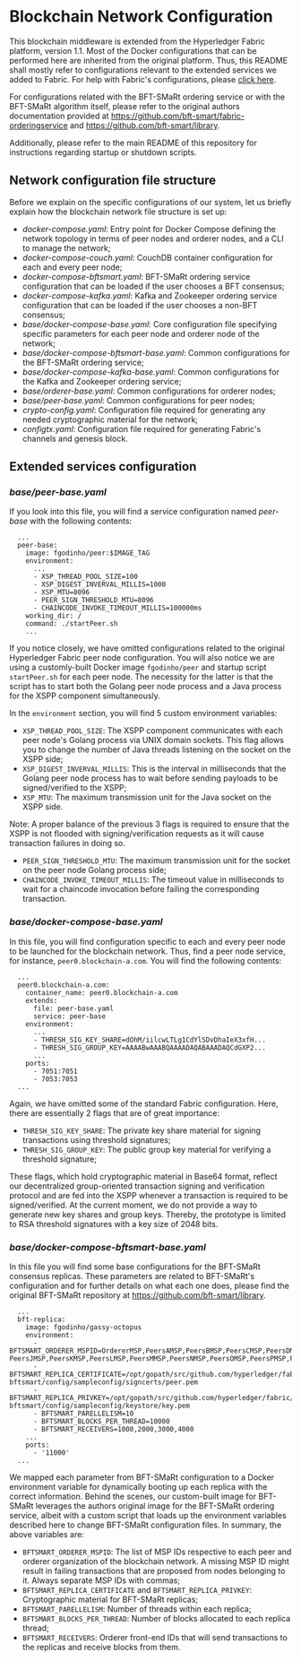 
# Blockchain Network Configuration

This blockchain middleware is extended from the Hyperledger Fabric platform, version 1.1. Most of the Docker configurations that can be performed here are inherited from the original platform. Thus, this README shall mostly refer to configurations relevant to the extended services we added to Fabric. For help with Fabric's configurations, please [click here](https://hyperledger-fabric.readthedocs.io/en/release-1.1/).

For configurations related with the BFT-SMaRt ordering service or with the BFT-SMaRt algorithm itself, please refer to the original authors documentation provided at https://github.com/bft-smart/fabric-orderingservice and https://github.com/bft-smart/library.

Additionally, please refer to the main README of this repository for instructions regarding startup or shutdown scripts.

## Network configuration file structure

Before we explain on the specific configurations of our system, let us briefly explain how the blockchain network file structure is set up:

* _docker-compose.yaml_: Entry point for Docker Compose defining the network topology in terms of peer nodes and orderer nodes, and a CLI to manage the network;
* _docker-compose-couch.yaml_: CouchDB container configuration for each and every peer node;
* _docker-compose-bftsmart.yaml_: BFT-SMaRt ordering service configuration that can be loaded if the user chooses a BFT consensus;
* _docker-compose-kafka.yaml_: Kafka and Zookeeper ordering service configuration that can be loaded if the user chooses a non-BFT consensus;
* _base/docker-compose-base.yaml_: Core configuration file specifying specific parameters for each peer node and orderer node of the network;
* _base/docker-compose-bftsmart-base.yaml_: Common configurations for the BFT-SMaRt ordering service;
* _base/docker-compose-kafka-base.yaml_: Common configurations for the Kafka and Zookeeper ordering service;
* _base/orderer-base.yaml_: Common configurations for orderer nodes;
* _base/peer-base.yaml_: Common configurations for peer nodes;
* _crypto-config.yaml_: Configuration file required for generating any needed cryptographic material for the network; 
* _configtx.yaml_: Configuration file required for generating Fabric's channels and genesis block. 

## Extended services configuration

### _base/peer-base.yaml_

If you look into this file, you will find a service configuration named _peer-base_ with the following contents:

```
  ...
  peer-base:
    image: fgodinho/peer:$IMAGE_TAG
    environment:
      ...
      - XSP_THREAD_POOL_SIZE=100
      - XSP_DIGEST_INVERVAL_MILLIS=1000
      - XSP_MTU=8096
      - PEER_SIGN_THRESHOLD_MTU=8096
      - CHAINCODE_INVOKE_TIMEOUT_MILLIS=100000ms
    working_dir: /
    command: ./startPeer.sh
    ...
```

If you notice closely, we have omitted configurations related to the original Hyperledger Fabric peer node configuration. You will also notice we are using a customly-built Docker image `fgodinho/peer` and startup script `startPeer.sh` for each peer node. The necessity for the latter is that the script has to start both the Golang peer node process and a Java process for the XSPP component simultaneously.

In the `environment` section, you will find 5 custom environment variables:
* `XSP_THREAD_POOL_SIZE`: The XSPP component communicates with each peer node's Golang process via UNIX domain sockets. This flag allows you to change the number of Java threads listening on the socket on the XSPP side;
* `XSP_DIGEST_INVERVAL_MILLIS`: This is the interval in milliseconds that the Golang peer node process has to wait before sending payloads to be signed/verified to the XSPP;
* `XSP_MTU`: The maximum transmission unit for the Java socket on the XSPP side.

Note: A proper balance of the previous 3 flags is required to ensure that the XSPP is not flooded with signing/verification requests as it will cause transaction failures in doing so.

* `PEER_SIGN_THRESHOLD_MTU`: The maximum transmission unit for the socket on the peer node Golang process side;
* `CHAINCODE_INVOKE_TIMEOUT_MILLIS`: The timeout value in milliseconds to wait for a chaincode invocation before failing the corresponding transaction.

### _base/docker-compose-base.yaml_

In this file, you will find configuration specific to each and every peer node to be launched for the blockchain network. Thus, find a peer node service, for instance, `peer0.blockchain-a.com`. You will find the following contents:

```
  ...
  peer0.blockchain-a.com:
    container_name: peer0.blockchain-a.com
    extends:
      file: peer-base.yaml
      service: peer-base
    environment:
      ...
      - THRESH_SIG_KEY_SHARE=dOhM/iilcwLTLg1CdYlSDvDhaIeX3xfH...
      - THRESH_SIG_GROUP_KEY=AAAABwAAABQAAAADAQABAAADAQCdGXP2...
      ...
    ports:
      - 7051:7051
      - 7053:7053
  ...
```

Again, we have omitted some of the standard Fabric configuration. Here, there are essentially 2 flags that are of great importance:

* `THRESH_SIG_KEY_SHARE`: The private key share material for signing transactions using threshold signatures;
* `THRESH_SIG_GROUP_KEY`: The public group key material for verifying a threshold signature;

These flags, which hold cryptographic material in Base64 format, reflect our decentralized group-oriented transaction signing and verification protocol and are fed into the XSPP whenever a transaction is required to be signed/verified. At the current moment, we do not provide a way to generate new key shares and group keys. Thereby, the prototype is limited to RSA threshold signatures with a key size of 2048 bits.



### _base/docker-compose-bftsmart-base.yaml_

In this file you will find some base configurations for the BFT-SMaRt consensus replicas. These parameters are related to BFT-SMaRt's configuration and for further details on what each one does, please find the original BFT-SMaRt repository at https://github.com/bft-smart/library.

```
  ...
  bft-replica:
    image: fgodinho/gassy-octopus
    environment:
      - BFTSMART_ORDERER_MSPID=OrdererMSP,PeersAMSP,PeersBMSP,PeersCMSP,PeersDMSP,PeersEMSP,PeersFMSP,PeersGMSP,PeersHMSP,PeersIMSP, PeersJMSP,PeersKMSP,PeersLMSP,PeersMMSP,PeersNMSP,PeersOMSP,PeersPMSP,PeersQMSP,PeersRMSP,PeersSMSP,PeersTMSP
      - BFTSMART_REPLICA_CERTIFICATE=/opt/gopath/src/github.com/hyperledger/fabric/hyperledger-bftsmart/config/sampleconfig/signcerts/peer.pem
      - BFTSMART_REPLICA_PRIVKEY=/opt/gopath/src/github.com/hyperledger/fabric/hyperledger-bftsmart/config/sampleconfig/keystore/key.pem
      - BFTSMART_PARELLELISM=10
      - BFTSMART_BLOCKS_PER_THREAD=10000
      - BFTSMART_RECEIVERS=1000,2000,3000,4000
    ...
    ports:
      - '11000'
  ...
```

We mapped each parameter from BFT-SMaRt configuration to a Docker environment variable for dynamically booting up each replica with the correct information. Behind the scenes, our custom-built image for BFT-SMaRt leverages the authors original image for the BFT-SMaRt ordering service, albeit with a custom script that loads up the environment variables described here to change BFT-SMaRt configuration files. In summary, the above variables are:

* `BFTSMART_ORDERER_MSPID`: The list of MSP IDs respective to each peer and orderer organization of the blockchain network. A missing MSP ID might result in failing transactions that are proposed from nodes belonging to it. Always separate MSP IDs with commas;
* `BFTSMART_REPLICA_CERTIFICATE` and `BFTSMART_REPLICA_PRIVKEY`: Cryptographic material for BFT-SMaRt replicas;
* `BFTSMART_PARELLELISM`: Number of threads within each replica;
* `BFTSMART_BLOCKS_PER_THREAD`: Number of blocks allocated to each replica thread;
* `BFTSMART_RECEIVERS`: Orderer front-end IDs that will send transactions to the replicas and receive blocks from them.
